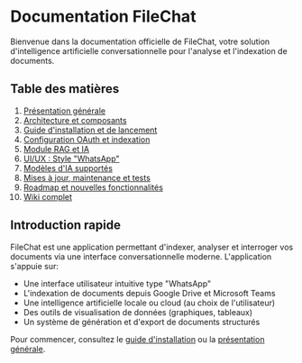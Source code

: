 
# Documentation FileChat

Bienvenue dans la documentation officielle de FileChat, votre solution d'intelligence artificielle conversationnelle pour l'analyse et l'indexation de documents.

## Table des matières

1. [Présentation générale](./presentation.md)
2. [Architecture et composants](./architecture.md)
3. [Guide d'installation et de lancement](./installation.md)
4. [Configuration OAuth et indexation](./oauth-indexation.md)
5. [Module RAG et IA](./rag-ia.md)
6. [UI/UX : Style "WhatsApp"](./ui-ux.md)
7. [Modèles d'IA supportés](./ai-models.md)
8. [Mises à jour, maintenance et tests](./maintenance.md)
9. [Roadmap et nouvelles fonctionnalités](./roadmap.md)
10. [Wiki complet](./wiki.md)

## Introduction rapide

FileChat est une application permettant d'indexer, analyser et interroger vos documents via une interface conversationnelle moderne. L'application s'appuie sur:

- Une interface utilisateur intuitive type "WhatsApp" 
- L'indexation de documents depuis Google Drive et Microsoft Teams
- Une intelligence artificielle locale ou cloud (au choix de l'utilisateur)
- Des outils de visualisation de données (graphiques, tableaux)
- Un système de génération et d'export de documents structurés

Pour commencer, consultez le [guide d'installation](./installation.md) ou la [présentation générale](./presentation.md).


